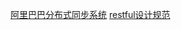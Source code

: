 [阿里巴巴分布式同步系统](http://github.com/alibaba/otter)
[restful设计规范](http://www.ruanyifeng.com/blog/2014/05/restful_api.html)